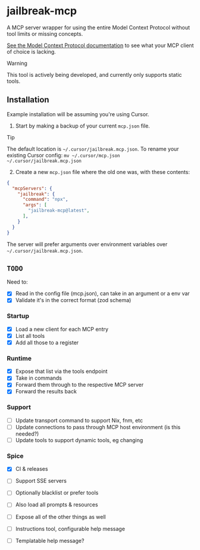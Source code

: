 # jailbreak-mcp

A MCP server wrapper for using the entire Model Context Protocol without tool
limits or missing concepts.

[See the Model Context Protocol documentation](https://modelcontextprotocol.io/clients) to see what your MCP client of choice is lacking.

> [!WARNING]
> This tool is actively being developed, and currently only supports static tools.

## Installation

Example installation will be assuming you're using Cursor.

1. Start by making a backup of your current `mcp.json` file.
> [!TIP]
> The default location is `~/.cursor/jailbreak.mcp.json`.
> To rename your existing Cursor config:
> `mv ~/.cursor/mcp.json ~/.cursor/jailbreak.mcp.json`

2. Create a new `mcp.json` file where the old one was, with these contents:
```json
{
  "mcpServers": {
    "jailbreak": {
      "command": "npx",
      "args": [
        "jailbreak-mcp@latest",
      ],
    }
  }
}
```

The server will prefer arguments over environment variables over
`~/.cursor/jailbreak.mcp.json`.

## `TODO`

Need to:
- [x] Read in the config file (mcp.json), can take in an argument or a env var
- [x] Validate it's in the correct format (zod schema)

### Startup
- [x] Load a new client for each MCP entry
- [x] List all tools
- [x] Add all those to a register

### Runtime
- [x] Expose that list via the tools endpoint
- [x] Take in commands
- [x] Forward them through to the respective MCP server
- [x] Forward the results back

### Support
- [ ] Update transport command to support Nix, fnm, etc
- [ ] Update connections to pass through MCP host environment (is this needed?) 
- [ ] Update tools to support dynamic tools, eg changing

### Spice
- [x] CI & releases
- [ ] Support SSE servers
- [ ] Optionally blacklist or prefer tools
- [ ] Also load all prompts & resources
- [ ] Expose all of the other things as well
- [ ] Instructions tool, configurable help message
- [ ] Templatable help message?

